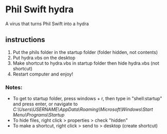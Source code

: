 # Phil Swift hydra
A virus that turns Phil Swift into a hydra

## instructions
1. Put the phils folder in the startup folder (folder hidden, not contents)
2. Put hydra.vbs on the desktop
3. Make shortcut to hydra.vbs in startup folder then hide hydra.vbs (not shortcut)
4. Restart computer and enjoy!

### Notes:
* To get to startup folder, press windows + r, then type in "shell:startup" and press enter, 
or navigate to _C:\Users\USERNAME\AppData\Roaming\Microsoft\Windows\Start Menu\Programs\Startup_
* To hide files, right click > properties > check "hidden"
* To make a shortcut, right click > send to > desktop (create shortcut)
